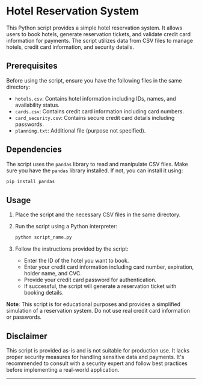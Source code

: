 # Hotel Reservation System

This Python script provides a simple hotel reservation system. It allows users to book hotels, generate reservation tickets, and validate credit card information for payments. The script utilizes data from CSV files to manage hotels, credit card information, and security details.

## Prerequisites

Before using the script, ensure you have the following files in the same directory:
- `hotels.csv`: Contains hotel information including IDs, names, and availability status.
- `cards.csv`: Contains credit card information including card numbers.
- `card_security.csv`: Contains secure credit card details including passwords.
- `planning.txt`: Additional file (purpose not specified).

## Dependencies

The script uses the `pandas` library to read and manipulate CSV files. Make sure you have the `pandas` library installed. If not, you can install it using:

```bash
pip install pandas
```

## Usage

1. Place the script and the necessary CSV files in the same directory.
2. Run the script using a Python interpreter:

   ```bash
   python script_name.py
   ```

3. Follow the instructions provided by the script:
   - Enter the ID of the hotel you want to book.
   - Enter your credit card information including card number, expiration, holder name, and CVC.
   - Provide your credit card password for authentication.
   - If successful, the script will generate a reservation ticket with booking details.

**Note**: This script is for educational purposes and provides a simplified simulation of a reservation system. Do not use real credit card information or passwords.

## Disclaimer

This script is provided as-is and is not suitable for production use. It lacks proper security measures for handling sensitive data and payments. It's recommended to consult with a security expert and follow best practices before implementing a real-world application.

---
